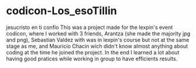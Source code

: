 # codicon-Los_esoTillin
jesucristo en ti confío
This was a project made for the lexpin's event codicon, where I worked with 3 friends, Arantza (she made the majority jpg and png), Sebastian Valdez with was in lexpin's course but not at the same stage as me,
and Mauricio Chacin wich didn't know almost anything about coding at the time he joined the project.
In the end I learned a lot about having good pratices while working in group to have efficients results.
